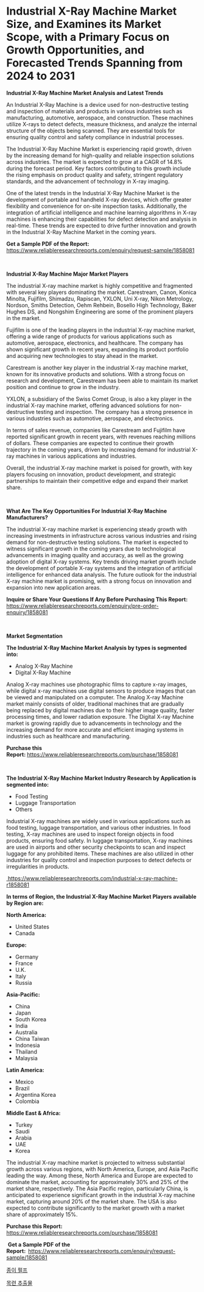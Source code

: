 <p><h1>Industrial X-Ray Machine Market Size, and Examines its Market Scope, with a Primary Focus on Growth Opportunities, and Forecasted Trends Spanning from 2024 to 2031</h1></p><p><strong>Industrial X-Ray Machine Market Analysis and Latest Trends</strong></p>
<p><p>An Industrial X-Ray Machine is a device used for non-destructive testing and inspection of materials and products in various industries such as manufacturing, automotive, aerospace, and construction. These machines utilize X-rays to detect defects, measure thickness, and analyze the internal structure of the objects being scanned. They are essential tools for ensuring quality control and safety compliance in industrial processes.</p><p>The Industrial X-Ray Machine Market is experiencing rapid growth, driven by the increasing demand for high-quality and reliable inspection solutions across industries. The market is expected to grow at a CAGR of 14.8% during the forecast period. Key factors contributing to this growth include the rising emphasis on product quality and safety, stringent regulatory standards, and the advancement of technology in X-ray imaging.</p><p>One of the latest trends in the Industrial X-Ray Machine Market is the development of portable and handheld X-ray devices, which offer greater flexibility and convenience for on-site inspection tasks. Additionally, the integration of artificial intelligence and machine learning algorithms in X-ray machines is enhancing their capabilities for defect detection and analysis in real-time. These trends are expected to drive further innovation and growth in the Industrial X-Ray Machine Market in the coming years.</p></p>
<p><strong>Get a Sample PDF of the Report:&nbsp;</strong> <a href="https://www.reliableresearchreports.com/enquiry/request-sample/1858081">https://www.reliableresearchreports.com/enquiry/request-sample/1858081</a></p>
<p>&nbsp;</p>
<p><strong>Industrial X-Ray Machine Major Market Players</strong></p>
<p><p>The industrial X-ray machine market is highly competitive and fragmented with several key players dominating the market. Carestream, Canon, Konica Minolta, Fujifilm, Shimadzu, Rapiscan, YXLON, Uni X-ray, Nikon Metrology, Nordson, Smiths Detection, Oehm Rehbein, Bosello High Technology, Baker Hughes DS, and Nongshim Engineering are some of the prominent players in the market.</p><p>Fujifilm is one of the leading players in the industrial X-ray machine market, offering a wide range of products for various applications such as automotive, aerospace, electronics, and healthcare. The company has shown significant growth in recent years, expanding its product portfolio and acquiring new technologies to stay ahead in the market.</p><p>Carestream is another key player in the industrial X-ray machine market, known for its innovative products and solutions. With a strong focus on research and development, Carestream has been able to maintain its market position and continue to grow in the industry.</p><p>YXLON, a subsidiary of the Swiss Comet Group, is also a key player in the industrial X-ray machine market, offering advanced solutions for non-destructive testing and inspection. The company has a strong presence in various industries such as automotive, aerospace, and electronics.</p><p>In terms of sales revenue, companies like Carestream and Fujifilm have reported significant growth in recent years, with revenues reaching millions of dollars. These companies are expected to continue their growth trajectory in the coming years, driven by increasing demand for industrial X-ray machines in various applications and industries.</p><p>Overall, the industrial X-ray machine market is poised for growth, with key players focusing on innovation, product development, and strategic partnerships to maintain their competitive edge and expand their market share.</p></p>
<p>&nbsp;</p>
<p><strong>What Are The Key Opportunities For Industrial X-Ray Machine Manufacturers?</strong></p>
<p><p>The industrial X-ray machine market is experiencing steady growth with increasing investments in infrastructure across various industries and rising demand for non-destructive testing solutions. The market is expected to witness significant growth in the coming years due to technological advancements in imaging quality and accuracy, as well as the growing adoption of digital X-ray systems. Key trends driving market growth include the development of portable X-ray systems and the integration of artificial intelligence for enhanced data analysis. The future outlook for the industrial X-ray machine market is promising, with a strong focus on innovation and expansion into new application areas.</p></p>
<p><strong>Inquire or Share Your Questions If Any Before Purchasing This Report:</strong> <a href="https://www.reliableresearchreports.com/enquiry/pre-order-enquiry/1858081">https://www.reliableresearchreports.com/enquiry/pre-order-enquiry/1858081</a></p>
<p>&nbsp;</p>
<p><strong>Market Segmentation</strong></p>
<p><strong>The Industrial X-Ray Machine Market Analysis by types is segmented into:</strong></p>
<p><ul><li>Analog X-Ray Machine</li><li>Digital X-Ray Machine</li></ul></p>
<p><p>Analog X-ray machines use photographic films to capture x-ray images, while digital x-ray machines use digital sensors to produce images that can be viewed and manipulated on a computer. The Analog X-ray Machine market mainly consists of older, traditional machines that are gradually being replaced by digital machines due to their higher image quality, faster processing times, and lower radiation exposure. The Digital X-ray Machine market is growing rapidly due to advancements in technology and the increasing demand for more accurate and efficient imaging systems in industries such as healthcare and manufacturing.</p></p>
<p><strong>Purchase this Report:&nbsp;</strong><a href="https://www.reliableresearchreports.com/purchase/1858081">https://www.reliableresearchreports.com/purchase/1858081</a></p>
<p>&nbsp;</p>
<p><strong>The Industrial X-Ray Machine Market Industry Research by Application is segmented into:</strong></p>
<p><ul><li>Food Testing</li><li>Luggage Transportation</li><li>Others</li></ul></p>
<p><p>Industrial X-ray machines are widely used in various applications such as food testing, luggage transportation, and various other industries. In food testing, X-ray machines are used to inspect foreign objects in food products, ensuring food safety. In luggage transportation, X-ray machines are used in airports and other security checkpoints to scan and inspect luggage for any prohibited items. These machines are also utilized in other industries for quality control and inspection purposes to detect defects or irregularities in products.</p></p>
<p><a href="https://www.reliableresearchreports.com/industrial-x-ray-machine-r1858081">&nbsp;https://www.reliableresearchreports.com/industrial-x-ray-machine-r1858081</a></p>
<p><strong>In terms of Region, the Industrial X-Ray Machine Market Players available by Region are:</strong></p>
<p>
    <p> <strong> North America: </strong>
        <ul>
            <li>United States</li>
            <li>Canada</li>
        </ul>
        </p> 
    <p> <strong> Europe: </strong>
        <ul>
            <li>Germany</li>
            <li>France</li>
            <li>U.K.</li>
            <li>Italy</li>
            <li>Russia</li>
        </ul>
        </p> 
    <p> <strong> Asia-Pacific: </strong>
        <ul>
            <li>China</li>
            <li>Japan</li>
            <li>South Korea</li>
            <li>India</li>
            <li>Australia</li>
            <li>China Taiwan</li>
            <li>Indonesia</li>
            <li>Thailand</li>
            <li>Malaysia</li>
        </ul>
        </p> 
    <p> <strong> Latin America: </strong>
        <ul>
            <li>Mexico</li>
            <li>Brazil</li>
            <li>Argentina Korea</li>
            <li>Colombia</li>
        </ul>
        </p> 
    <p> <strong> Middle East & Africa: </strong>
        <ul>
            <li>Turkey</li>
            <li>Saudi</li>
            <li>Arabia</li>
            <li>UAE</li>
            <li>Korea</li>
        </ul>
    </p>
    </p>
<p><p>The industrial X-ray machine market is projected to witness substantial growth across various regions, with North America, Europe, and Asia Pacific leading the way. Among these, North America and Europe are expected to dominate the market, accounting for approximately 30% and 25% of the market share, respectively. The Asia Pacific region, particularly China, is anticipated to experience significant growth in the industrial X-ray machine market, capturing around 20% of the market share. The USA is also expected to contribute significantly to the market growth with a market share of approximately 15%.</p></p>
<p><strong>Purchase this Report: </strong><a href="https://www.reliableresearchreports.com/purchase/1858081">https://www.reliableresearchreports.com/purchase/1858081</a></p>
<p>&nbsp;<strong>Get a Sample PDF of the Report:&nbsp;&nbsp;</strong><a href="https://www.reliableresearchreports.com/enquiry/request-sample/1858081">https://www.reliableresearchreports.com/enquiry/request-sample/1858081</a></p>
<p><strong></strong></p>
<p><p><a href="https://medium.com/@wilsonurcotte667s/%ED%8E%98%EC%9D%B4%ED%8D%BC-%ED%8E%84%ED%94%84-%EC%8B%9C%EC%9E%A5-%EC%A1%B0%EC%82%AC-%EB%B3%B4%EA%B3%A0%EC%84%9C-%EA%B7%B8-%EC%97%AD%EC%82%AC-%EB%B0%8F-2024%EB%85%84%EB%B6%80%ED%84%B0-2031%EB%85%84%EA%B9%8C%EC%A7%80%EC%9D%98-%EC%98%88%EC%B8%A1-38b4d36aaf4a">종이 펄프</a></p><p><a href="https://github.com/crfsywufhm81415/Market-Research-Report-List-1/blob/main/357344239520.md">목련 추출물</a></p></p>